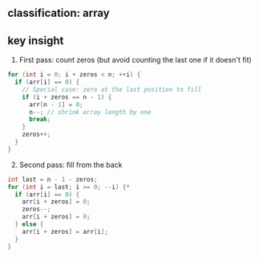 ## classification: array

## key insight
1. First pass: count zeros (but avoid counting the last one if it doesn't fit)

```cpp
for (int i = 0; i + zeros < n; ++i) {
  if (arr[i] == 0) {
    // Special case: zero at the last position to fill
    if (i + zeros == n - 1) {
      arr[n - 1] = 0;
      n--; // shrink array length by one
      break;
    }
    zeros++;
  }
}
```

2. Second pass: fill from the back

```cpp
int last = n - 1 - zeros;
for (int i = last; i >= 0; --i) {*
  if (arr[i] == 0) {
    arr[i + zeros] = 0;
    zeros--;
    arr[i + zeros] = 0;
  } else {
    arr[i + zeros] = arr[i];
  }
}
```